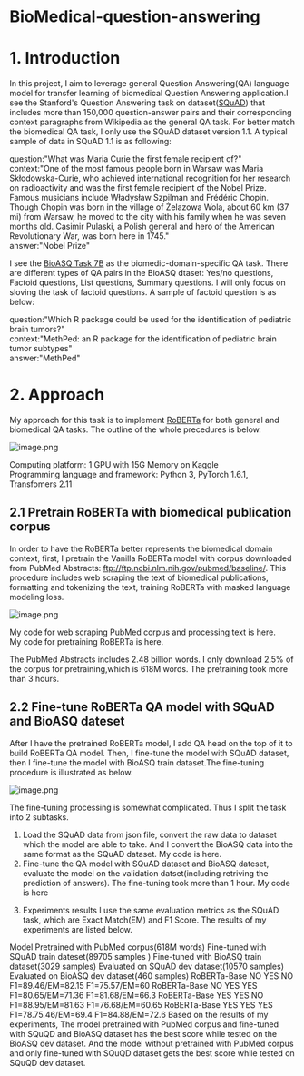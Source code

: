 # BioMedical-question-answering
# 1. Introduction

In this project, I aim to leverage general Question Answering(QA) language model for transfer learning of biomedical Question Answering application.I see the Stanford's Question Answering task on dataset([SQuAD](https://rajpurkar.github.io/SQuAD-explorer/explore/1.1/dev/)) that includes more than 150,000 question-answer pairs and their corresponding context paragraphs from Wikipedia as the general QA task. For better match the biomedical QA task, I only use the SQuAD dataset version 1.1. A typical sample of data in SQuAD 1.1 is as following:

question:"What was Maria Curie the first female recipient of?"
<br>
context:"One of the most famous people born in Warsaw was Maria Skłodowska-Curie, who achieved international recognition for her research on radioactivity and was the first female recipient of the Nobel Prize. Famous musicians include Władysław Szpilman and Frédéric Chopin. Though Chopin was born in the village of Żelazowa Wola, about 60 km (37 mi) from Warsaw, he moved to the city with his family when he was seven months old. Casimir Pulaski, a Polish general and hero of the American Revolutionary War, was born here in 1745."
<br>
answer:"Nobel Prize"

I see the  [BioASQ Task 7B](http://participants-area.bioasq.org/datasets/) as the biomedic-domain-specific QA task. There are different types of QA pairs in the BioASQ dtaset: Yes/no questions, Factoid questions, List questions, Summary questions. I will only focus on sloving the task of factoid questions. A sample of factoid question is as below:

question:"Which R package could be used for the identification of pediatric brain tumors?"
<br>
context:"MethPed: an R package for the identification of pediatric brain tumor subtypes"
<br>
answer:"MethPed"

# 2. Approach

My approach for this task is to implement [RoBERTa](https://ai.facebook.com/blog/roberta-an-optimized-method-for-pretraining-self-supervised-nlp-systems/) for both general and biomedical QA tasks. The outline of the whole precedures is below.


![image.png](attachment:image.png)


Computing platform: 1 GPU with 15G Memory on Kaggle<br>
Programming language and framework: Python 3, PyTorch 1.6.1, Transfomers 2.11<br>

## 2.1 Pretrain RoBERTa with biomedical publication corpus
In order to have the RoBERTa better represents the biomedical domain context, first, I pretrain the Vanilla RoBERTa model with corpus downloaded from PubMed Abstracts: ftp://ftp.ncbi.nlm.nih.gov/pubmed/baseline/. This procedure includes web scraping the text of biomedical publications, formatting and tokenizing the text, training RoBERTa with masked language modeling loss.

![image.png](attachment:image.png)



My code for web scraping PubMed corpus and processing text is here.<br>
My code for pretraining RoBERTa is here.<br>

The PubMed Abstracts includes 2.48 billion words. I only download 2.5% of the corpus for pretraining,which is 618M words. The pretraining took more than 3 hours.

## 2.2 Fine-tune RoBERTa QA model with SQuAD and BioASQ dateset 
After I have the pretrained RoBERTa model, I add QA head on the top of it to build RoBERTa QA model. Then, I fine-tune the model with SQuAD dataset, then I fine-tune the model with BioASQ train dataset.The fine-tuning procedure is illustrated as below.

![image.png](attachment:image.png)

The fine-tuning processing is somewhat complicated. Thus I split the task into 2 subtasks.<br>
1) Load the SQuAD data from json file, convert the raw data to dataset which the model are able to take. And I convert the BioASQ data into the same format as the SQuAD dataset. My code is here.<br>
2) Fine-tune the QA model with SQuAD dataset and BioASQ dateset, evaluate the model on the validation datset(including retriving the prediction of answers). The fine-tuning took more than 1 hour. My code is here

3. Experiments results
I use the same evaluation metrics as the SQuAD task, which are Exact Match(EM) and F1 Score. The results of my experiments are listed below.

Model	Pretrained with PubMed corpus(618M words)	Fine-tuned with SQuAD train dateset(89705 samples )	Fine-tuned with BioASQ train dataset(3029 samples)	Evaluated on SQuAD dev dataset(10570 samples)	Evaluated on BioASQ dev dataset(460 samples)
RoBERTa-Base	NO	YES	NO	F1=89.46/EM=82.15	F1=75.57/EM=60
RoBERTa-Base	NO	YES	YES	F1=80.65/EM=71.36	F1=81.68/EM=66.3
RoBERTa-Base	YES	YES	NO	F1=88.95/EM=81.63	F1=76.68/EM=60.65
RoBERTa-Base	YES	YES	YES	F1=78.75.46/EM=69.4	F1=84.88/EM=72.6
Based on the results of my experiments, The model pretrained with PubMed corpus and fine-tuned with SQuQD and BioASQ dataset has the best score while tested on the BioASQ dev dataset. And the model without pretrained with PubMed corpus and only fine-tuned with SQuQD dataset gets the best score while tested on SQuQD dev dataset. 

